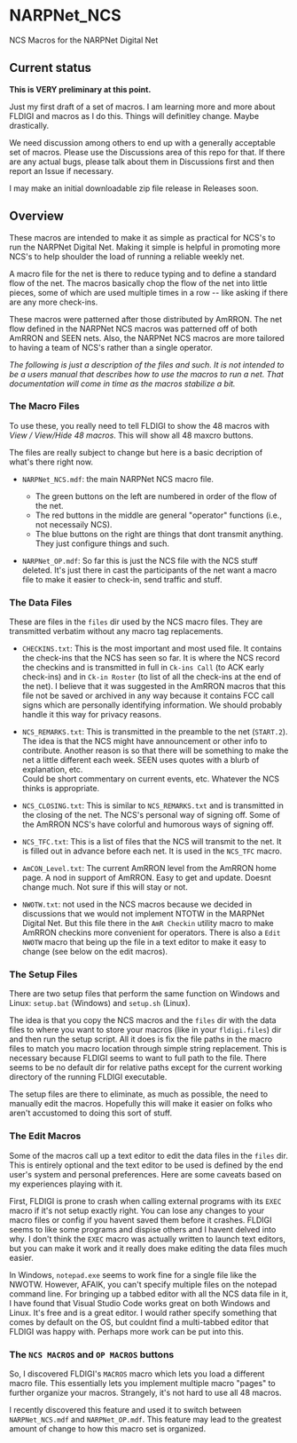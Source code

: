 # NARPNet_NCS

NCS Macros for the NARPNet Digital Net


## Current status

**This is VERY preliminary at this point.**  

Just my first draft of a set of macros.  I am learning more and more about
FLDIGI and macros as I do this.  Things will definitley change.  Maybe 
drastically.

We need discussion among others to end up with a generally acceptable set of
macros.  Please use the Discussions area of this repo for that.  If there are
any actual bugs, please talk about them in Discussions first and then report an
Issue if necessary.

I may make an initial downloadable zip file release in Releases soon.


## Overview

These macros are intended to make it as simple as practical for NCS's to run
the NARPNet Digital Net.  Making it simple is helpful in promoting more NCS's
to help shoulder the load of running a reliable weekly net.

A macro file for the net is there to reduce typing and to define a standard flow
of the net.  The macros basically chop the flow of the net into little pieces,
some of which are used multiple times in a row -- like asking if there are any 
more check-ins.

These macros were patterned after those distributed by AmRRON.  The net flow
defined in the NARPNet NCS macros was patterned off of both AmRRON and SEEN
nets.  Also, the NARPNet NCS macros are more tailored to having a team of 
NCS's rather than a single operator.

*The following is just a description of the files and such.  It is not intended 
to be a users manual that describes how to use the macros to run a net.  That
documentation will come in time as the macros stabilize a bit.*


### The Macro Files

To use these, you really need to tell FLDIGI to show the 48 macros with 
*View / View/Hide 48 macros*.  This will show all 48 maxcro buttons.

The files are really subject to change but here is a basic decription of
what's there right now.

* `NARPNet_NCS.mdf`: the main NARPNet NCS macro file.  
  * The green buttons on the left are numbered in order of the flow of the net.  
  * The red buttons in the middle are general "operator" functions (i.e., not 
  necessaily NCS).  
  * The blue buttons on the right are things that dont transmit anything.  They
  just configure things and such.

* `NARPNet_OP.mdf`: So far this is just the NCS file with the NCS stuff 
deleted.  It's just there in cast the participants of the net want a macro
file to make it easier to check-in, send traffic and stuff.

### The Data Files

These are files in the `files` dir used by the NCS macro files.  They are 
transmitted verbatim without any macro tag replacements.

* `CHECKINS.txt`: This is the most important and most used file.  It contains 
the check-ins that the NCS has seen so far.  It is where the NCS record the
checkins and is transmitted in full in `Ck-ins Call` (to ACK early check-ins) 
and in `Ck-in Roster` (to list of all the check-ins at the end of the net). I
believe that it was suggested in the AmRRON macros that this file not be saved
or archived in any way because it contains FCC call signs which are personally
identifying information.  We should probably handle it this way for privacy 
reasons.

* `NCS_REMARKS.txt`: This is transmitted in the preamble to the net (`START.2`).
The idea is that the NCS might have announcement or other info to contribute.
Another reason is so that there will be something to make the net a little 
different each week.  SEEN uses quotes with a blurb of explanation, etc.  
Could be short commentary on current events, etc.  Whatever the NCS thinks is
appropriate.

* `NCS_CLOSING.txt`: This is similar to `NCS_REMARKS.txt` and is transmitted in 
the closing of the net.  The NCS's personal way of signing off.  Some of the
AmRRON NCS's have colorful and humorous ways of signing off.

* `NCS_TFC.txt`: This is a list of files that the NCS will transmit to the net.
It is filled out in advance before each net.  It is used in the `NCS_TFC` macro.

* `AmCON_Level.txt`: The current AmRRON level from the AmRRON home page.  A nod
in support of AmRRON.  Easy to get and update.  Doesnt change much.  Not sure
if this will stay or not.

* `NWOTW.txt`: not used in the NCS macros because we decided in discussions that
we would not implement NTOTW in the MARPNet Digital Net.  But this file there 
in the `AmR Checkin` utility macro to make AmRRON checkins more convenient for 
operators.  There is also a `Edit NWOTW` macro that being up the file in a text 
editor to make it easy to change (see below on the edit macros).

### The Setup Files

There are two setup files that perform the same function on Windows and Linux:
`setup.bat` (Windows) and `setup.sh` (Linux).

The idea is that you copy the NCS macros and the `files` dir with the data files
to where you want to store your macros (like in your `fldigi.files`) dir and 
then run the setup script.  All it does is fix the file paths in the macro files 
to match you macro location through simple string replacement.  This is 
necessary because FLDIGI seems to want to full path to the file.  There seems to
be no default dir for relative paths except for the current working directory of
the running FLDIGI executable.

The setup files are there to eliminate, as much as possible, the need to 
manually edit the macros.  Hopefully this will make it easier on folks who 
aren't accustomed to doing this sort of stuff.

### The Edit Macros

Some of the macros call up a text editor to edit the data files in the `files` 
dir.  This is entirely optional and the text editor to be used is defined by
the end user's system and personal preferences.  Here are some caveats based on 
my experiences playing with it.

First, FLDIGI is prone to crash when calling external programs with its `EXEC`
macro if it's not setup exactly right.  You can lose any changes to your
macro files or config if you havent saved them before it crashes.  FLDIGI seems 
to like some programs and dispise others and I havent delved into why.  I don't 
think the `EXEC` macro was actually written to launch text editors, but you can 
make it work and it really does make editing the data files much easier.

In Windows, `notepad.exe` seems to work fine for a single file like the NWOTW.
However, AFAIK, you can't specify multiple files on the notepad command line.
For bringing up a tabbed editor with all the NCS data file in it, I have found 
that Visual Studio Code works great on both Windows and Linux.  It's free and is 
a great editor.  I would rather specify something that comes by default on the 
OS, but couldnt find a multi-tabbed editor that FLDIGI was happy with.  Perhaps
more work can be put into this.

### The `NCS MACROS` and `OP MACROS` buttons

So, I discovered FLDIGI's `MACROS` macro which lets you load a different macro
file.  This essentially lets you implement multiple macro "pages" to further
organize your macros.  Strangely, it's not hard to use all 48 macros.

I recently discovered this feature and used it to switch between 
`NARPNet_NCS.mdf` and `NARPNet_OP.mdf`.  This feature may lead to the greatest 
amount of change to how this macro set is organized.

